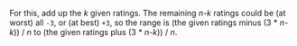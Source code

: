 For this, add up the *k* given ratings. The remaining *n-k* ratings could be (at worst) all `-3`, or (at best) `+3`, so the range is (the given ratings minus (3 \* *n-k*)) / *n* to (the given ratings plus (3 \* *n-k*)) / *n*.
